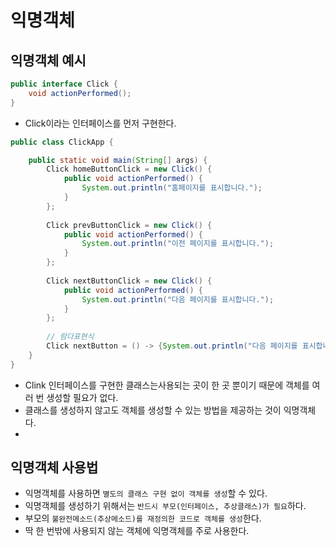 # 익명객체

## 익명객체 예시
```java
public interface Click {
	void actionPerformed();
}
```
- Click이라는 인터페이스를 먼저 구현한다.
```java
public class ClickApp {

	public static void main(String[] args) {
		Click homeButtonClick = new Click() {
			public void actionPerformed() {
				System.out.println("홈페이지를 표시합니다.");
			}
		};
		
		Click prevButtonClick = new Click() {
			public void actionPerformed() {
				System.out.println("이전 페이지를 표시합니다.");
			}
		};
		
		Click nextButtonClick = new Click() {
			public void actionPerformed() {
				System.out.println("다음 페이지를 표시합니다.");
			}
		};
		
		// 람다표현식
		Click nextButton = () -> {System.out.println("다음 페이지를 표시합니다.");};
	}
}
```
- Clink 인터페이스를 구현한 클래스는사용되는 곳이 한 곳 뿐이기 때문에 객체를 여러 번 생성할 필요가 없다.
- 클래스를 생성하지 않고도 객체를 생성할 수 있는 방법을 제공하는 것이 익명객체다.
- 
## 익명객체 사용법
- 익명객체를 사용하면 `별도의 클래스 구현 없이 객체를 생성`할 수 있다.
- 익명객체를 생성하기 위해서는 `반드시 부모(인터페이스, 추상클래스)가 필요`하다.
- 부모의 `불완전메소드(추상메소드)를 재정의한 코드로 객체를 생성`한다.
- 딱 한 번밖에 사용되지 않는 객체에 익명객체를 주로 사용한다.
